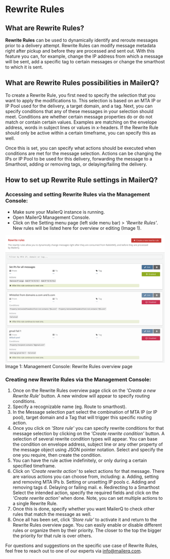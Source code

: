 # Rewrite Rules
## What are Rewrite Rules?
**Rewrite Rules** can be used to dynamically identify and reroute messages prior to a delivery attempt. Rewrite Rules can modify message metadata right after pickup and before they are processed and sent out. With this feature you can, for example, change the IP address from which a message will be sent, add a specific tag to certain messages or change the smarthost to which it is sent.

## What are Rewrite Rules possibilities in MailerQ?
To create a Rewrite Rule, you first need to specify the selection that you want to apply the modifications to. This selection is based on an MTA IP or IP Pool used for the delivery, a target domain, and a tag. Next, you can specify conditions that any of these messages in your selection should meet. Conditions are whether certain message properties do or do not match or contain certain values. Examples are matching on the envelope address, words in subject lines or values in x-headers. If the Rewrite Rule should only be active within a certain timeframe, you can specify this as well.

Once this is set, you can specify what actions should be executed when conditions are met for the message selection. Actions can be changing the IPs or IP Pool to be used for this delivery, forwarding the message to a Smarthost, adding or removing tags, or delaying/failing the delivery.

## How to set up Rewrite Rule settings in MailerQ?
### Accessing and setting Rewrite Rules via the Management Console:
- Make sure your MailerQ instance is running.
- Open MailerQ Management Console.
- Click on the Setting menu page (left side menu bar) > *'Rewrite Rules'*. New rules will be listed here for overview or editing (Image 1).

![Rewrite Rules](../Images/rewrite-rules.png)
Image 1: Management Console: Rewrite Rules overview page

### Creating new Rewrite Rules via the Management Console:
1. Once on the Rewrite Rules overview page click on the *'Create a new Rewrite Rule'* button. A new window will appear to specify routing conditions.
2. Specify a recognizable name (eg. Route to smarthost).
3. In the Message selection part select the combination of MTA IP (or IP pool), target domain and a Tag that will trigger this specific routing action. 
4. Once you click on *'Store rule'* you can specify rewrite conditions for that message selection by clicking on the *'Create rewrite condition'* button. A selection of several rewrite condition types will appear. You can base the condition on envelope address, subject line or any other property of the message object using JSON pointer notation. Select and specify the one you require, then create the condition.
5. You can have the rule active indefinitely, or only during a certain specified timeframe.
6. Click on *'Create rewrite action'* to select actions for that message. There are various actions you can choose from, including:
	a. Adding, setting and removing MTA IPs
	b. Setting or unsetting IP pools
	c. Adding and removing tags
	d. Delaying or failing mail.
	e. Redirecting to a Smarthost
Select the intended action, specify the required fields and click on the *'Create rewrite action'* when done. Note, you can set multiple actions to a single Rewrite Rule.
7. Once this is done, specify whether you want MailerQ to check other rules that match the message as well. 
8. Once all has been set, click *'Store rule'* to activate it and return to the Rewrite Rules overview page. You can easily enable or disable different rules or organize them by their priority. The closer to the top the bigger the priority for that rule is over others.

For questions and suggestions on the specific use case of Rewrite Rules, feel free to reach out to one of our experts via [info@mailerq.com](mailto:info@mailerq.com).


